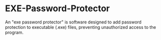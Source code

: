 # EXE-Password-Protector
An "exe password protector" is software designed to add password protection to executable (.exe) files, preventing unauthorized access to the program.
